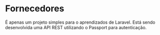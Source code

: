 # Fornecedores

É apenas um projeto simples para o aprendizados de Laravel. Está sendo desenvolvida uma API REST utilizando o Passport para autenticação.
